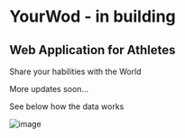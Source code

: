 # YourWod - in building
<h2>Web Application for Athletes</h2>
<p></p>Share your habilities with the World </p>

<p>More updates soon...</p>

<p>See below how the data works</p>

![image](https://github.com/rafaelxx1/YourWod/assets/42784267/743fc812-2f75-4343-8ffb-9e1fcb19af39)

